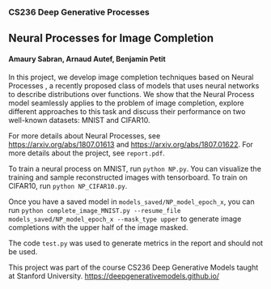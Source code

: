 ### CS236 Deep Generative Processes
## Neural Processes for Image Completion
#### Amaury Sabran, Arnaud Autef, Benjamin Petit

In this project, we develop image completion techniques based on Neural Processes
, a recently proposed class of models that uses neural networks to describe
distributions over functions. We show that the Neural Process model seamlessly
applies to the problem of image completion, explore different approaches to this
task and discuss their performance on two well-known datasets: MNIST and
CIFAR10.

For more details about Neural Processes, see https://arxiv.org/abs/1807.01613 and https://arxiv.org/abs/1807.01622.
For more details about the project, see `report.pdf`.

To train a neural process on MNIST, run `python NP.py`. You can visualize the training and sample reconstructed images with tensorboard.
To train on CIFAR10, run `python NP_CIFAR10.py`.

Once you have a saved model in `models_saved/NP_model_epoch_x`, you can run `python complete_image_MNIST.py --resume_file models_saved/NP_model_epoch_x --mask_type upper` to generate image completions with the upper half of the image masked.

The code `test.py` was used to generate metrics in the report and should not be used.

This project was part of the course CS236 Deep Generative Models taught at Stanford University.
https://deepgenerativemodels.github.io/
